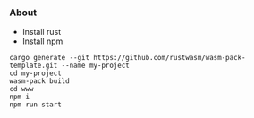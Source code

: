 ### About

- Install rust
- Install npm

```
cargo generate --git https://github.com/rustwasm/wasm-pack-template.git --name my-project
cd my-project
wasm-pack build
cd www
npm i
npm run start
```
